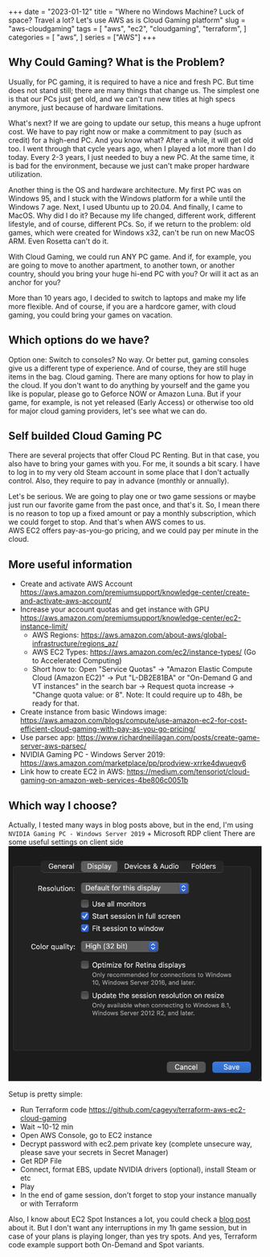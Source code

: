 +++
date = "2023-01-12"
title = "Where no Windows Machine? Luck of space? Travel a lot? Let's use AWS as is Cloud Gaming platform"
slug = "aws-cloudgaming"
tags = [
    "aws",
    "ec2",
    "cloudgaming",
    "terraform",
]
categories = [
    "aws",
]
series = ["AWS"]
+++

## Why Could Gaming? What is the Problem?
Usually, for PC gaming, it is required to have a nice and fresh PC. But time does not stand still; there are many things that change us. The simplest one is that our PCs just get old, and we can't run new titles at high specs anymore, just because of hardware limitations.  

What's next? If we are going to update our setup, this means a huge upfront cost. We have to pay right now or make a commitment to pay (such as credit) for a high-end PC. And you know what? After a while, it will get old too. I went through that cycle years ago, when I played a lot more than I do today. Every 2-3 years, I just needed to buy a new PC. At the same time, it is bad for the environment, because we just can't make proper hardware utilization.  

Another thing is the OS and hardware architecture. My first PC was on Windows 95, and I stuck with the Windows platform for a while until the Windows 7 age. Next, I used Ubuntu up to 20.04. And finally, I came to MacOS. Why did I do it? Because my life changed, different work, different lifestyle, and of course, different PCs.
So, if we return to the problem: old games, which were created for Windows x32, can't be run on new MacOS ARM. Even Rosetta can't do it.  

With Cloud Gaming, we could run ANY PC game. And if, for example, you are going to move to another apartment, to another town, or another country, should you bring your huge hi-end PC with you? Or will it act as an anchor for you?  

More than 10 years ago, I decided to switch to laptops and make my life more flexible. And of course, if you are a hardcore gamer, with cloud gaming, you could bring your games on vacation.

## Which options do we have?
Option one: Switch to consoles? No way. Or better put, gaming consoles give us a different type of experience. And of course, they are still huge items in the bag.
Cloud gaming. There are many options for how to play in the cloud. If you don't want to do anything by yourself and the game you like is popular, please go to Geforce NOW or Amazon Luna. But if your game, for example, is not yet released (Early Access) or otherwise too old for major cloud gaming providers, let's see what we can do.

## Self builded Cloud Gaming PC
There are several projects that offer Cloud PC Renting. But in that case, you also have to bring your games with you. For me, it sounds a bit scary. I have to log in to my very old Steam account in some place that I don't actually control. Also, they require to pay in advance (monthly or annually).   

Let's be serious. We are going to play one or two game sessions or maybe just run our favorite game from the past once, and that's it. So, I mean there is no reason to top up a fixed amount or pay a monthly subscription, which we could forget to stop. And that's when AWS comes to us.  
AWS EC2 offers pay-as-you-go pricing, and we could pay per minute in the cloud. 

## More useful information 
- Create and activate AWS Account https://aws.amazon.com/premiumsupport/knowledge-center/create-and-activate-aws-account/  
- Increase your account quotas and get instance with GPU https://aws.amazon.com/premiumsupport/knowledge-center/ec2-instance-limit/ 
  - AWS Regions: https://aws.amazon.com/about-aws/global-infrastructure/regions_az/ 
  - AWS EC2 Types: https://aws.amazon.com/ec2/instance-types/ (Go to Accelerated Computing)
  - Short how to: Open "Service Quotas" -> "Amazon Elastic Compute Cloud (Amazon EC2)" -> Put "L-DB2E81BA" or "On-Demand G and VT instances" in the search bar -> Request quota increase -> "Change quota value: <Desired max number of vCPU> or 8". Note: It could require up to 48h, be ready for that.
- Create instance from basic Windows image: https://aws.amazon.com/blogs/compute/use-amazon-ec2-for-cost-efficient-cloud-gaming-with-pay-as-you-go-pricing/
- Use parsec app: https://www.richardneililagan.com/posts/create-game-server-aws-parsec/ 
- NVIDIA Gaming PC - Windows Server 2019: https://aws.amazon.com/marketplace/pp/prodview-xrrke4dwueqv6  
- Link how to create EC2 in AWS: https://medium.com/tensoriot/cloud-gaming-on-amazon-web-services-4be806c0051b 

## Which way I choose?
Actually, I tested many ways in blog posts above, 
but in the end, I'm using `NVIDIA Gaming PC - Windows Server 2019` + Microsoft RDP client 
There are some useful settings on client side
![FistImage](/images/posts/aws_cloudgaming/1.png)

Setup is pretty simple:
- Run Terraform code https://github.com/cageyv/terraform-aws-ec2-cloud-gaming 
- Wait ~10-12 min 
- Open AWS Console, go to EC2 instance
- Decrypt password with ec2.pem private key (complete unsecure way, please save your secrets in Secret Manager)
- Get RDP File 
- Connect, format EBS, update NVIDIA drivers (optional), install Steam or etc
- Play
- In the end of game session, don't forget to stop your instance manually or with Terraform

Also, I know about EC2 Spot Instances a lot, you could check a [blog post](/posts/aws-ec2-spot/) about it. 
But I don't want any interruptions in my 1h game session, but in case of your plans is playing longer, than yes try spots.
And yes, Terraform code example support both On-Demand and Spot variants.

